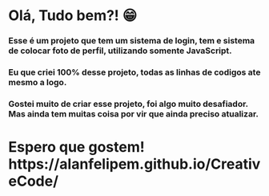 <h1> Olá, Tudo bem?! 😁</h1>

<h3>Esse é um projeto que tem um sistema de login, tem e sistema de colocar foto de perfil, utilizando somente JavaScript.</h3>
<h3>Eu que criei 100% desse projeto, todas as linhas de codigos ate mesmo a logo.</h3>
<h3>Gostei muito de criar esse projeto, foi algo muito desafiador. Mas ainda tem muitas coisa por vir que ainda preciso atualizar.</h3>

<h1>Espero que gostem! https://alanfelipem.github.io/CreativeCode/</h1>

